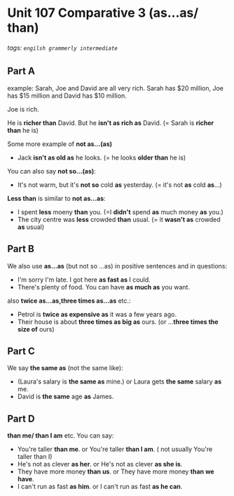 # Unit 107 Comparative 3 (**as...as**/ **than**)
###### tags: `engilsh grammerly intermediate`

## Part A
example:
Sarah, Joe and David are all very rich. Sarah has $20 million, Joe has $15 million and David has $10 million.

Joe is rich.

He is **richer than** David.
But he **isn't as rich as** David.
(= Sarah is **richer than** he is)

Some more example of **not as...(as)**
- Jack **isn't as old as** he looks. (= he looks **older than** he is)

You can also say **not so...(as)**:
- It's not warm, but it's **not so** cold **as** yesterday. (= it's not **as** cold **as**...)

**Less than** is similar to **not as...as**:
- I spent **less** moeny **than** you. (=I **didn't** spend **as** much money **as** you.)
- The city centre was **less** crowded **than** usual. (= it **wasn't as** crowded **as** usual)

## Part B
We also use **as...as** (but not so ...as) in positive sentences and in questions:
- I'm sorry I'm late. I got here **as fast as** I could.
- There's plenty of food. You can have **as much as** you want.

also **twice as...as,three times as...as** etc.:
- Petrol is **twice as expensive as** it was a few years ago.
- Their house is about **three times as big as** ours. (or ...**three times the size of** ours)

## Part C
We say **the same as** (not the same like):
- (Laura's salary is **the same as** mine.) or Laura gets **the same** salary **as** me.
- David is **the same** age **as** James.

## Part D
**than me/ than I am** etc.
You can say:
- You're taller **than me**. or You're taller **than I am**. ( not usually You're taller than I)
- He's not as clever **as her**. or He's not as clever **as she is**.
- They have more money **than us**. or They have more money **than we have**.
- I can't run as fast **as him**. or I can't run as fast **as he can**.